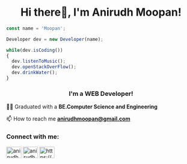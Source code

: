 <h1 align="center">Hi there👋, I'm Anirudh Moopan!</h1>

```js
const name = 'Moopan';

Developer dev = new Developer(name);

while(dev.isCoding())
{
  dev.listenToMusic();
  dev.openStackOverFlow();
  dev.drinkWater();
}
```
<h3 align="center">I'm a WEB Developer!</h3>

👨‍🎓 Graduated with a **BE.Computer Science and Engineering**

📫 How to reach me **anirudhmoopan@gmail.com**


<h3 align="left">Connect with me:</h3>
<p align="left">
<a href="https://www.linkedin.com/in/anirudh-nk/" target="blank"><img align="center" src="https://raw.githubusercontent.com/rahuldkjain/github-profile-readme-generator/master/src/images/icons/Social/linked-in-alt.svg" alt="anirudh nk" height="30" width="40" /></a>
<a href="https://www.instagram.com/anirudh___moopan/?igsh=Mm0ybWlybWZ5czV5" target="blank"><img align="center" src="https://raw.githubusercontent.com/rahuldkjain/github-profile-readme-generator/master/src/images/icons/Social/instagram.svg" alt="anirudh_moopan" height="30" width="40" /></a>
<a href="https://dev.to/anirudhmoopan" target="blank"><img align="center" src="https://dev-to-uploads.s3.amazonaws.com/uploads/logos/resized_logo_UQww2soKuUsjaOGNB38o.png" alt="https://dev.to/anirudhmoopan" height="30" width="40" /></a>
</p>
